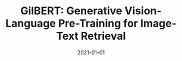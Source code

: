 ---
title: "GilBERT: Generative Vision-Language Pre-Training for Image-Text Retrieval"
collection: publications
authors: '<strong>Weixiang Hong</strong>, Kaixiang Ji, Jiajia Liu, Jian Wang, Jingdong Chen, <a href="http://chuwei.website">Wei Chu</a>'
date: 2021-01-01
venue: 'ACM SIGIR Conference on Research and Development in Information Retrieval (SIGIR)'
paperurl: 'https://dl.acm.org/doi/10.1145/3404835.3462838'
---